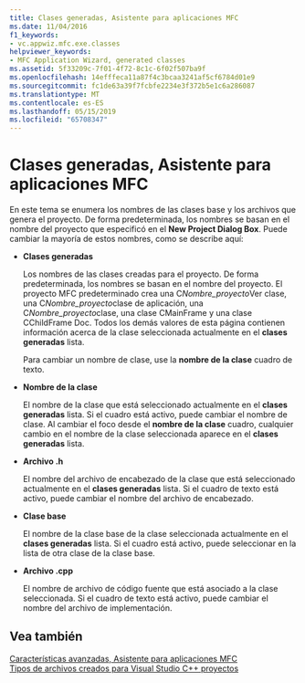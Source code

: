 ```yaml
---
title: Clases generadas, Asistente para aplicaciones MFC
ms.date: 11/04/2016
f1_keywords:
- vc.appwiz.mfc.exe.classes
helpviewer_keywords:
- MFC Application Wizard, generated classes
ms.assetid: 5f33209c-7f01-4f72-8c1c-6f02f507ba9f
ms.openlocfilehash: 14efffeca11a87f4c3bcaa3241af5cf6784d01e9
ms.sourcegitcommit: fc1de63a39f7fcbfe2234e3f372b5e1c6a286087
ms.translationtype: MT
ms.contentlocale: es-ES
ms.lasthandoff: 05/15/2019
ms.locfileid: "65708347"
---
```

# <a name="generated-classes-mfc-application-wizard"></a>Clases generadas, Asistente para aplicaciones MFC

En este tema se enumera los nombres de las clases base y los archivos que genera el proyecto. De forma predeterminada, los nombres se basan en el nombre del proyecto que especificó en el **New Project Dialog Box**. Puede cambiar la mayoría de estos nombres, como se describe aquí:

- **Clases generadas**

   Los nombres de las clases creadas para el proyecto. De forma predeterminada, los nombres se basan en el nombre del proyecto. El proyecto MFC predeterminado crea una C*Nombre_proyecto*Ver clase, una C*Nombre_proyecto*clase de aplicación, una C*Nombre_proyecto*clase, una clase CMainFrame y una clase CChildFrame Doc. Todos los demás valores de esta página contienen información acerca de la clase seleccionada actualmente en el **clases generadas** lista.

   Para cambiar un nombre de clase, use la **nombre de la clase** cuadro de texto.

- **Nombre de la clase**

   El nombre de la clase que está seleccionado actualmente en el **clases generadas** lista. Si el cuadro está activo, puede cambiar el nombre de clase. Al cambiar el foco desde el **nombre de la clase** cuadro, cualquier cambio en el nombre de la clase seleccionada aparece en el **clases generadas** lista.

- **Archivo .h**

   El nombre del archivo de encabezado de la clase que está seleccionado actualmente en el **clases generadas** lista. Si el cuadro de texto está activo, puede cambiar el nombre del archivo de encabezado.

- **Clase base**

   El nombre de la clase base de la clase seleccionada actualmente en el **clases generadas** lista. Si el cuadro está activo, puede seleccionar en la lista de otra clase de la clase base.

- **Archivo .cpp**

   El nombre de archivo de código fuente que está asociado a la clase seleccionada. Si el cuadro de texto está activo, puede cambiar el nombre del archivo de implementación.

## <a name="see-also"></a>Vea también

[Características avanzadas, Asistente para aplicaciones MFC](../../mfc/reference/advanced-features-mfc-application-wizard.md)<br/>
[Tipos de archivos creados para Visual Studio C++ proyectos](../../build/reference/file-types-created-for-visual-cpp-projects.md)

